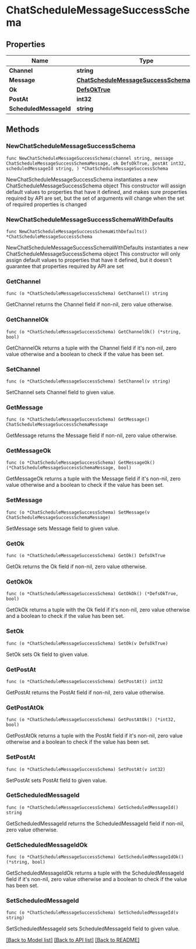 # ChatScheduleMessageSuccessSchema

## Properties

Name | Type | Description | Notes
------------ | ------------- | ------------- | -------------
**Channel** | **string** |  | 
**Message** | [**ChatScheduleMessageSuccessSchemaMessage**](ChatScheduleMessageSuccessSchemaMessage.md) |  | 
**Ok** | [**DefsOkTrue**](DefsOkTrue.md) |  | 
**PostAt** | **int32** |  | 
**ScheduledMessageId** | **string** |  | 

## Methods

### NewChatScheduleMessageSuccessSchema

`func NewChatScheduleMessageSuccessSchema(channel string, message ChatScheduleMessageSuccessSchemaMessage, ok DefsOkTrue, postAt int32, scheduledMessageId string, ) *ChatScheduleMessageSuccessSchema`

NewChatScheduleMessageSuccessSchema instantiates a new ChatScheduleMessageSuccessSchema object
This constructor will assign default values to properties that have it defined,
and makes sure properties required by API are set, but the set of arguments
will change when the set of required properties is changed

### NewChatScheduleMessageSuccessSchemaWithDefaults

`func NewChatScheduleMessageSuccessSchemaWithDefaults() *ChatScheduleMessageSuccessSchema`

NewChatScheduleMessageSuccessSchemaWithDefaults instantiates a new ChatScheduleMessageSuccessSchema object
This constructor will only assign default values to properties that have it defined,
but it doesn't guarantee that properties required by API are set

### GetChannel

`func (o *ChatScheduleMessageSuccessSchema) GetChannel() string`

GetChannel returns the Channel field if non-nil, zero value otherwise.

### GetChannelOk

`func (o *ChatScheduleMessageSuccessSchema) GetChannelOk() (*string, bool)`

GetChannelOk returns a tuple with the Channel field if it's non-nil, zero value otherwise
and a boolean to check if the value has been set.

### SetChannel

`func (o *ChatScheduleMessageSuccessSchema) SetChannel(v string)`

SetChannel sets Channel field to given value.


### GetMessage

`func (o *ChatScheduleMessageSuccessSchema) GetMessage() ChatScheduleMessageSuccessSchemaMessage`

GetMessage returns the Message field if non-nil, zero value otherwise.

### GetMessageOk

`func (o *ChatScheduleMessageSuccessSchema) GetMessageOk() (*ChatScheduleMessageSuccessSchemaMessage, bool)`

GetMessageOk returns a tuple with the Message field if it's non-nil, zero value otherwise
and a boolean to check if the value has been set.

### SetMessage

`func (o *ChatScheduleMessageSuccessSchema) SetMessage(v ChatScheduleMessageSuccessSchemaMessage)`

SetMessage sets Message field to given value.


### GetOk

`func (o *ChatScheduleMessageSuccessSchema) GetOk() DefsOkTrue`

GetOk returns the Ok field if non-nil, zero value otherwise.

### GetOkOk

`func (o *ChatScheduleMessageSuccessSchema) GetOkOk() (*DefsOkTrue, bool)`

GetOkOk returns a tuple with the Ok field if it's non-nil, zero value otherwise
and a boolean to check if the value has been set.

### SetOk

`func (o *ChatScheduleMessageSuccessSchema) SetOk(v DefsOkTrue)`

SetOk sets Ok field to given value.


### GetPostAt

`func (o *ChatScheduleMessageSuccessSchema) GetPostAt() int32`

GetPostAt returns the PostAt field if non-nil, zero value otherwise.

### GetPostAtOk

`func (o *ChatScheduleMessageSuccessSchema) GetPostAtOk() (*int32, bool)`

GetPostAtOk returns a tuple with the PostAt field if it's non-nil, zero value otherwise
and a boolean to check if the value has been set.

### SetPostAt

`func (o *ChatScheduleMessageSuccessSchema) SetPostAt(v int32)`

SetPostAt sets PostAt field to given value.


### GetScheduledMessageId

`func (o *ChatScheduleMessageSuccessSchema) GetScheduledMessageId() string`

GetScheduledMessageId returns the ScheduledMessageId field if non-nil, zero value otherwise.

### GetScheduledMessageIdOk

`func (o *ChatScheduleMessageSuccessSchema) GetScheduledMessageIdOk() (*string, bool)`

GetScheduledMessageIdOk returns a tuple with the ScheduledMessageId field if it's non-nil, zero value otherwise
and a boolean to check if the value has been set.

### SetScheduledMessageId

`func (o *ChatScheduleMessageSuccessSchema) SetScheduledMessageId(v string)`

SetScheduledMessageId sets ScheduledMessageId field to given value.



[[Back to Model list]](../README.md#documentation-for-models) [[Back to API list]](../README.md#documentation-for-api-endpoints) [[Back to README]](../README.md)


